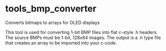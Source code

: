 # tools_bmp_converter
Converts bitmaps to arrays for OLED displays

This tool is used for converting 1-bit BMP files into flat c-style .h headers.
The source BMPs must be 1-bit, 128x64 images.
The output is a .h type file that creates an array to be imported into your c-code.
